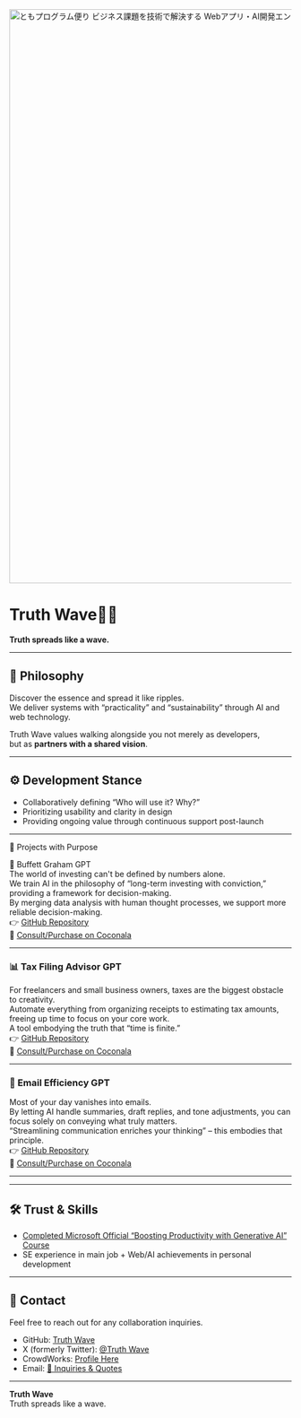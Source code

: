 <img width="1536" height="1024" alt="ともプログラム便り ビジネス課題を技術で解決する Webアプリ・AI開発エンジニア (3)" src="https://github.com/user-attachments/assets/ba43f617-e436-4fe3-a987-f8da2fe9a5e2" />

# Truth Wave🌊✨
**Truth spreads like a wave.**

---

## 🌌 Philosophy
Discover the essence and spread it like ripples.  
We deliver systems with “practicality” and “sustainability” through AI and web technology.  

Truth Wave values walking alongside you not merely as developers,  
but as **partners with a shared vision**.  

---

## ⚙️ Development Stance
- Collaboratively defining “Who will use it? Why?”  
- Prioritizing usability and clarity in design  
- Providing ongoing value through continuous support post-launch  

---

🚀 Projects with Purpose

💼 Buffett Graham GPT  
The world of investing can't be defined by numbers alone.  
We train AI in the philosophy of “long-term investing with conviction,” providing a framework for decision-making.  
By merging data analysis with human thought processes, we support more reliable decision-making.  
👉 [GitHub Repository](https://github.com/truthwave/Buffett-Graham-GPTs/tree/main/English)  
🛒 [Consult/Purchase on Coconala](https://coconala.com/contents_market/pictures/cmez6ftdz0sjh6m0h0xdbo1gs)  

---

### 📊 Tax Filing Advisor GPT  
For freelancers and small business owners, taxes are the biggest obstacle to creativity.  
Automate everything from organizing receipts to estimating tax amounts, freeing up time to focus on your core work.  
A tool embodying the truth that “time is finite.”  
👉 [GitHub Repository](https://github.com/truthwave/-Freelance-Tax-Expense-Advisor/tree/main/English)  
🛒 [Consult/Purchase on Coconala](https://coconala.com/contents_market/pictures/cmfhhn9he01pv8n0hj53pku8q)  

---

### 📩 Email Efficiency GPT  
Most of your day vanishes into emails.  
By letting AI handle summaries, draft replies, and tone adjustments, you can focus solely on conveying what truly matters.  
“Streamlining communication enriches your thinking” – this embodies that principle.  
👉 [GitHub Repository](https://github.com/truthwave/mail-efficiency-gpts/tree/main/English)  
🛒 [Consult/Purchase on Coconala](https://coconala.com/contents_market/pictures/cmf3ndqpl00xr6s0houn6itv9)  

---

---

## 🛠 Trust & Skills  
- [Completed Microsoft Official “Boosting Productivity with Generative AI” Course](https://github.com/truthwave/ai-productivity-cert-practical-output/tree/main/English)  
- SE experience in main job + Web/AI achievements in personal development  

---  

## 🤝 Contact  
Feel free to reach out for any collaboration inquiries.

- GitHub: [Truth Wave](https://github.com/truthwave)  
- X (formerly Twitter): [@Truth Wave](https://x.com/Truth__Wave)  
- CrowdWorks: [Profile Here](https://crowdworks.jp/public/employees/6067887)
- Email: [📩 Inquiries & Quotes](mailto:realmadrid71214591@gmail.com)

---

**Truth Wave**  
Truth spreads like a wave.
